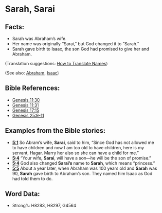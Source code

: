 # Sarah, Sarai

## Facts:

* Sarah was Abraham’s wife.
* Her name was originally “Sarai,” but God changed it to “Sarah.”
* Sarah gave birth to Isaac, the son God had promised to give her and Abraham.

(Translation suggestions: [How to Translate Names](rc://en/ta/man/translate/translate-names))

(See also: [Abraham](../names/abraham.md), [Isaac](../names/isaac.md))

## Bible References:

* [Genesis 11:30](rc://en/tn/help/gen/11/30)
* [Genesis 11:31](rc://en/tn/help/gen/11/31)
* [Genesis 17:15](rc://en/tn/help/gen/17/15)
* [Genesis 25:9-11](rc://en/tn/help/gen/25/09)

## Examples from the Bible stories:

* __[5:1](rc://en/tn/help/obs/05/01)__ So Abram’s wife, __Sarai__, said to him, “Since God has not allowed me to have children and now I am too old to have children, here is my servant, Hagar. Marry her also so she can have a child for me.”
* __[5:4](rc://en/tn/help/obs/05/04)__ “Your wife, __Sarai__, will have a son—he will be the son of promise.”
* __[5:4](rc://en/tn/help/obs/05/04)__ God also changed __Sarai’s__ name to __Sarah__, which means “princess.”
* __[5:5](rc://en/tn/help/obs/05/05)__ About a year later, when Abraham was 100 years old and __Sarah__ was 90, __Sarah__ gave birth to Abraham’s son. They named him Isaac as God had told them to do.

## Word Data:

* Strong’s: H8283, H8297, G4564
